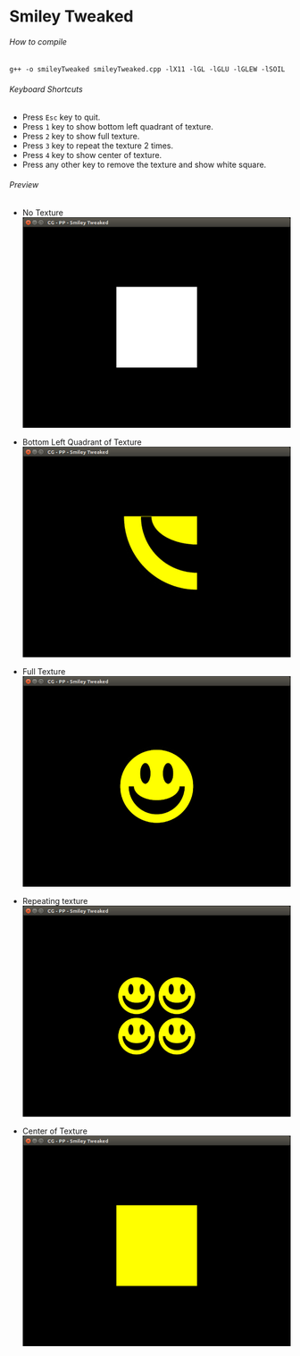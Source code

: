 Smiley Tweaked
==============

###### How to compile

```
g++ -o smileyTweaked smileyTweaked.cpp -lX11 -lGL -lGLU -lGLEW -lSOIL
```

###### Keyboard Shortcuts
- Press ```Esc``` key to quit.
- Press ```1``` key to show bottom left quadrant of texture.
- Press ```2``` key to show full texture.
- Press ```3``` key to repeat the texture 2 times.
- Press ```4``` key to show center of texture.
- Press any other key to remove the texture and show white square.

###### Preview
- No Texture
    ![whiteSquare][whiteSquare-image]

- Bottom Left Quadrant of Texture
    ![bottomLeftQuadrant][bottomLeftQuadrant-image]

- Full Texture
    ![fullTexture][fullTexture-image]

- Repeating texture
    ![repeatTexture][repeatTexture-image]

- Center of Texture
    ![centerOfTexture][centerOfTexture-image]

[//]: # "Image declaration"

[whiteSquare-image]: ./preview/whiteSquare.png "White Square"
[bottomLeftQuadrant-image]: ./preview/bottomLeftQuadrant.png "Bottom Left Quadrant"
[fullTexture-image]: ./preview/fullTexture.png "Full Texture"
[repeatTexture-image]: ./preview/repeatTexture.png "Repeat Texture"
[centerOfTexture-image]: ./preview/centerOfTexture.png "Center Of Texture"
